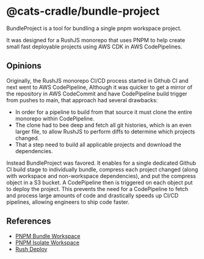 # @cats-cradle/bundle-project

BundleProject is a tool for bundling a single pnpm workspace project.

It was designed for a RushJS monorepo that uses PNPM to help create small fast
deployable projects using AWS CDK in AWS CodePipelines.

## Opinions

Originally, the RushJS monorepo CI/CD process started in Github CI and next went
to AWS CodePipeline, Although it was quicker to get a mirror of the repository
in AWS CodeCommit and have CodePipeline build trigger from pushes to main, that
approach had several drawbacks:

- In order for a pipeline to build from that source it must clone the entire
  monorepo within CodePipeline.
- The clone had to bee deep and fetch all git histories, which is an even larger
  file, to allow RushJS to perform diffs to determine which projects changed.
- That a step need to build all applicable projects and download the
  dependencies.

Instead BundleProject was favored. It enables for a single dedicated Github CI
build stage to individually bundle, compress each project changed (along with
workspace and non-workspace dependencies), and put the compress object in a S3
bucket. A CodePipeline then is triggered on each object put to deploy the
project. This prevents the need for a CodePipeline to fetch and process large
amounts of code and drastically speeds up CI/CD pipelines, allowing engineers to
ship code faster.

## References

- [PNPM Bundle Workspace](https://github.com/elyse0/pnpm-bundle-workspace-package)
- [PNPM Isolate Workspace](https://github.com/Madvinking/pnpm-isolate-workspace)
- [Rush Deploy](https://rushstack.zulipchat.com/#narrow/stream/262513-general/topic/rush.20deploy.20for.20docker.20images.3F)
